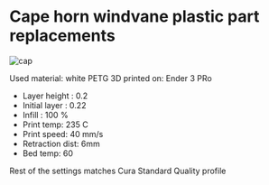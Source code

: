 # Cape horn windvane plastic part replacements

![cap](https://github.com/phaul/cape_horn_windvane_caps/blob/master/image.jpg?raw=true)

Used material: white PETG
3D printed on: Ender 3 PRo

 - Layer height : 0.2
 - Initial layer : 0.22
 - Infill : 100 %
 - Print temp: 235 C
 - Print speed: 40 mm/s
 - Retraction dist: 6mm
 - Bed temp: 60

Rest of the settings matches Cura Standard Quality profile
